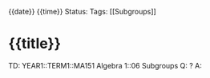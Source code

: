 {{date}} {{time}}
Status: 
Tags: [[Subgroups]]
# {{title}}

TD: YEAR1::TERM1::MA151 Algebra 1::06 Subgroups
Q: 
?
A: